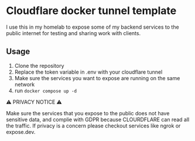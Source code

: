 # Cloudflare docker tunnel template

I use this in my homelab to expose some of my backend services to the public internet for testing and sharing work with clients.

## Usage

1. Clone the repository
2. Replace the token variable in .env with your cloudflare tunnel
3. Make sure the services you want to expose are running on the same network
4. run `docker compose up -d`

⚠️ PRIVACY NOTICE ⚠️

Make sure the services that you expose to the public does not have sensitive data, and complie with GDPR because CLOURDFLARE can read all the traffic. If privacy is a concern please checkout services like ngrok or expose.dev.
